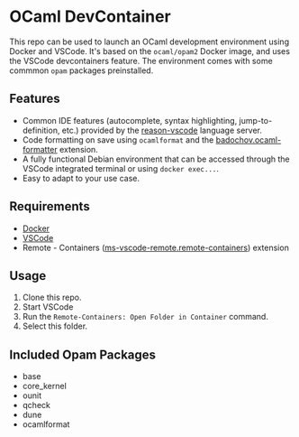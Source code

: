 # OCaml DevContainer
This repo can be used to launch an OCaml development environment using Docker and VSCode. It's based on the `ocaml/opam2` Docker image, and uses the VSCode devcontainers feature. The environment comes with some commmon `opam` packages preinstalled.

## Features
- Common IDE features (autocomplete, syntax highlighting, jump-to-definition, etc.) provided by the [reason-vscode](https://github.com/jaredly/reason-language-server) language server.
- Code formatting on save using `ocamlformat` and the [badochov.ocaml-formatter](https://github.com/badochov/ocamlformatter-vscode) extension.
- A fully functional Debian environment that can be accessed through the VSCode integrated terminal or using `docker exec...`.
- Easy to adapt to your use case.

## Requirements
- [Docker](https://docs.docker.com/get-docker/)
- [VSCode](https://github.com/Microsoft/vscode)
- Remote - Containers ([ms-vscode-remote.remote-containers](https://github.com/Microsoft/vscode-remote-release)) extension

## Usage
1. Clone this repo.
2. Start VSCode
3. Run the `Remote-Containers: Open Folder in Container` command.
4. Select this folder.

## Included Opam Packages
- base
- core_kernel
- ounit
- qcheck
- dune
- ocamlformat
